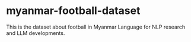 # myanmar-football-dataset
This is the dataset about football in Myanmar Language for NLP research and LLM developments.
